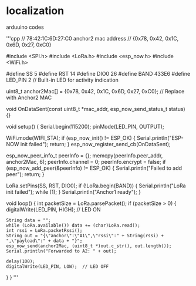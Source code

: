 # localization
arduuino codes

'''cpp
// 78:42:1C:6D:27:C0  anchor2 mac address
// {0x78, 0x42, 0x1C, 0x6D, 0x27, 0xC0}

#include <SPI.h>
#include <LoRa.h>
#include <esp_now.h>
#include <WiFi.h>

#define SS    5
#define RST   14
#define DIO0  26
#define BAND  433E6
#define LED_PIN 2  // Built-in LED for activity indication

uint8_t anchor2Mac[] = {0x78, 0x42, 0x1C, 0x6D, 0x27, 0xC0}; // Replace with Anchor2 MAC

void OnDataSent(const uint8_t *mac_addr, esp_now_send_status_t status) {}

void setup() {
  Serial.begin(115200);
  pinMode(LED_PIN, OUTPUT);

  WiFi.mode(WIFI_STA);
  if (esp_now_init() != ESP_OK) {
    Serial.println("ESP-NOW init failed");
    return;
  }
  esp_now_register_send_cb(OnDataSent);

  esp_now_peer_info_t peerInfo = {};
  memcpy(peerInfo.peer_addr, anchor2Mac, 6);
  peerInfo.channel = 0;
  peerInfo.encrypt = false;
  if (esp_now_add_peer(&peerInfo) != ESP_OK) {
    Serial.println("Failed to add peer");
    return;
  }

  LoRa.setPins(SS, RST, DIO0);
  if (!LoRa.begin(BAND)) {
    Serial.println("LoRa init failed");
    while (1);
  }
  Serial.println("Anchor1 ready");
}

void loop() {
  int packetSize = LoRa.parsePacket();
  if (packetSize > 0) {
    digitalWrite(LED_PIN, HIGH);  // LED ON

    String data = "";
    while (LoRa.available()) data += (char)LoRa.read();
    int rssi = LoRa.packetRssi();
    String out = "{\"anchor\":\"A1\",\"rssi\":" + String(rssi) + ",\"payload\":" + data + "}";
    esp_now_send(anchor2Mac, (uint8_t *)out.c_str(), out.length());
    Serial.println("Forwarded to A2: " + out);

    delay(100);
    digitalWrite(LED_PIN, LOW);  // LED OFF
  }
}
'''
